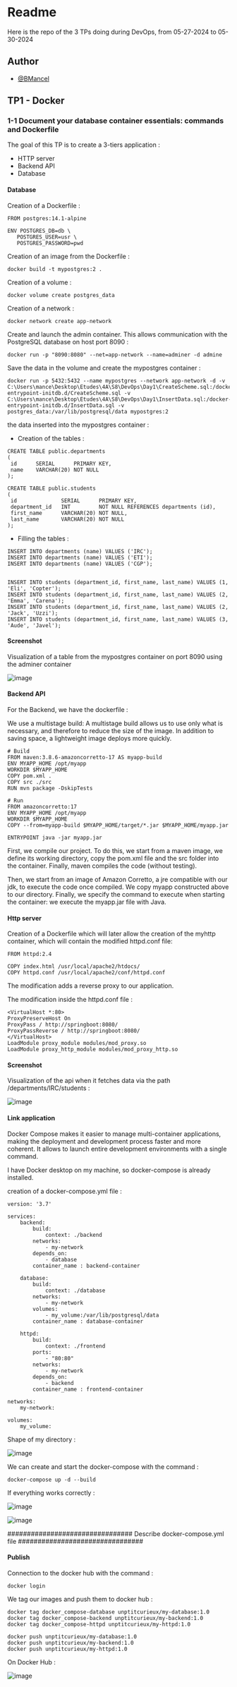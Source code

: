 
# Readme

Here is the repo of the 3 TPs doing during DevOps, from 05-27-2024 to 05-30-2024


## Author

- [@BMancel](https://github.com/BMancel)


## TP1 - Docker

### 1-1 Document your database container essentials: commands and Dockerfile

The goal of this TP is to create a 3-tiers application :
- HTTP server
- Backend API
- Database

#### **Database**

Creation of a Dockerfile :

```
FROM postgres:14.1-alpine

ENV POSTGRES_DB=db \
   POSTGRES_USER=usr \
   POSTGRES_PASSWORD=pwd
```

Creation of an image from the Dockerfile :

```
docker build -t mypostgres:2 .
```

Creation of a volume :

```
docker volume create postgres_data
```

Creation of a network :

```
docker network create app-network
```

Create and launch the admin container. This allows communication with the PostgreSQL database on host port 8090 :

```
docker run -p "8090:8080" --net=app-network --name=adminer -d admine
```

Save the data in the volume and create the mypostgres container :

```
docker run -p 5432:5432 --name mypostgres --network app-network -d -v C:\Users\mance\Desktop\Etudes\4A\S8\DevOps\Day1\CreateScheme.sql:/docker-entrypoint-initdb.d/CreateScheme.sql -v C:\Users\mance\Desktop\Etudes\4A\S8\DevOps\Day1\InsertData.sql:/docker-entrypoint-initdb.d/InsertData.sql -v postgres_data:/var/lib/postgresql/data mypostgres:2
```

the data inserted into the mypostgres container :

- Creation of the tables :
```
CREATE TABLE public.departments
(
 id      SERIAL      PRIMARY KEY,
 name    VARCHAR(20) NOT NULL
);

CREATE TABLE public.students
(
 id              SERIAL      PRIMARY KEY,
 department_id   INT         NOT NULL REFERENCES departments (id),
 first_name      VARCHAR(20) NOT NULL,
 last_name       VARCHAR(20) NOT NULL
);
```

- Filling the tables :
```
INSERT INTO departments (name) VALUES ('IRC');
INSERT INTO departments (name) VALUES ('ETI');
INSERT INTO departments (name) VALUES ('CGP');


INSERT INTO students (department_id, first_name, last_name) VALUES (1, 'Eli', 'Copter');
INSERT INTO students (department_id, first_name, last_name) VALUES (2, 'Emma', 'Carena');
INSERT INTO students (department_id, first_name, last_name) VALUES (2, 'Jack', 'Uzzi');
INSERT INTO students (department_id, first_name, last_name) VALUES (3, 'Aude', 'Javel');
```
#### Screenshot

Visualization of a table from the mypostgres container on port 8090 using the adminer container

![image](https://github.com/BMancel/DevOps/assets/150273847/9b877b7a-42a5-4e6f-8255-6f14cd7e8064)

#### **Backend API**

For the Backend, we have the dockerfile :

We use a multistage build: A multistage build allows us to use only what is necessary, and therefore to reduce the size of the image. In addition to saving space, a lightweight image deploys more quickly.

```
# Build
FROM maven:3.8.6-amazoncorretto-17 AS myapp-build
ENV MYAPP_HOME /opt/myapp
WORKDIR $MYAPP_HOME
COPY pom.xml .
COPY src ./src
RUN mvn package -DskipTests

# Run
FROM amazoncorretto:17
ENV MYAPP_HOME /opt/myapp
WORKDIR $MYAPP_HOME
COPY --from=myapp-build $MYAPP_HOME/target/*.jar $MYAPP_HOME/myapp.jar

ENTRYPOINT java -jar myapp.jar
```

First, we compile our project. To do this, we start from a maven image, we define its working directory, copy the pom.xml file and the src folder into the container. Finally, maven compiles the code (without testing).

Then, we start from an image of Amazon Corretto, a jre compatible with our jdk, to execute the code once compiled. We copy myapp constructed above to our directory. Finally, we specify the command to execute when starting the container: we execute the myapp.jar file with Java.

#### **Http server**

Creation of a Dockerfile which will later allow the creation of the myhttp container, which will contain the modified httpd.conf file:

```
FROM httpd:2.4

COPY index.html /usr/local/apache2/htdocs/
COPY httpd.conf /usr/local/apache2/conf/httpd.conf
```

The modification adds a reverse proxy to our application.

The modification inside the httpd.conf file :

```
<VirtualHost *:80>
ProxyPreserveHost On
ProxyPass / http://springboot:8080/
ProxyPassReverse / http://springboot:8080/
</VirtualHost>
LoadModule proxy_module modules/mod_proxy.so
LoadModule proxy_http_module modules/mod_proxy_http.so
```

#### Screenshot

Visualization of the api when it fetches data via the path /departments/IRC/students :

![image](https://github.com/BMancel/DevOps/assets/150273847/6ac12193-9b5d-4470-8b4d-8dcd079a5452)

#### **Link application**

Docker Compose makes it easier to manage multi-container applications, making the deployment and development process faster and more coherent. It allows to launch entire development environments with a single command.

I have Docker desktop on my machine, so docker-compose is already installed.

creation of a docker-compose.yml file :

```
version: '3.7'

services:
    backend:
        build:
            context: ./backend
        networks:
            - my-network
        depends_on:
            - database
        container_name : backend-container

    database:
        build:
            context: ./database
        networks:
            - my-network
        volumes:
            - my_volume:/var/lib/postgresql/data
        container_name : database-container

    httpd:
        build:
            context: ./frontend
        ports:
            - "80:80"
        networks:
            - my-network
        depends_on:
            - backend
        container_name : frontend-container

networks:
    my-network:

volumes:
    my_volume:
```

Shape of my directory :

![image](https://github.com/BMancel/DevOps/assets/150273847/ce4b4d7d-2990-465a-80c2-0ca027d995b5)

We can create and start the docker-compose with the command :

```
docker-compose up -d --build
```

If everything works correctly :

![image](https://github.com/BMancel/DevOps/assets/150273847/b1899db8-4c30-4424-a6fc-6267cd1d548d)

![image](https://github.com/BMancel/DevOps/assets/150273847/746bb073-1f61-4a9b-be01-fcb7d4a73533)


################################
Describe docker-compose.yml file
################################

#### **Publish**

Connection to the docker hub with the command :

```
docker login
```

We tag our images and push them to docker hub :

```
docker tag docker_compose-database unptitcurieux/my-database:1.0
docker tag docker_compose-backend unptitcurieux/my-backend:1.0
docker tag docker_compose-httpd unptitcurieux/my-httpd:1.0
```
```
docker push unptitcurieux/my-database:1.0
docker push unptitcurieux/my-backend:1.0
docker push unptitcurieux/my-httpd:1.0
```

On Docker Hub :

![image](https://github.com/BMancel/DevOps/assets/150273847/b2731a34-4699-4431-b0dd-f3f7dc0d4e4b)








